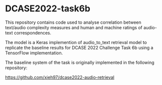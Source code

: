 # DCASE2022-task6b

This repository contains code used to analyse correlation between text/audio complexity measures and human and machine ratings of audio-text correspondences.

The model is a Keras implemention of audio_to_text retrieval model to replicate the baseline results for DCASE 2022 Challenge Task 6b using a TensorFlow implementation.

The baseline system of the task is originally implemented in the following repository: 

https://github.com/xieh97/dcase2022-audio-retrieval

